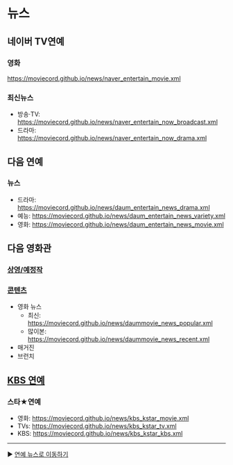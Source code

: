 # 뉴스

## 네이버 TV연예
  ### 영화
https://moviecord.github.io/news/naver_entertain_movie.xml  
  ### 최신뉴스
  - 방송·TV: https://moviecord.github.io/news/naver_entertain_now_broadcast.xml  
  - 드라마: https://moviecord.github.io/news/naver_entertain_now_drama.xml  

## 다음 연예
  ### 뉴스
 - 드라마: https://moviecord.github.io/news/daum_entertain_news_drama.xml  
 - 예능: https://moviecord.github.io/news/daum_entertain_news_variety.xml  
 - 영화: https://moviecord.github.io/news/daum_entertain_news_movie.xml  

## 다음 영화관
  ### [상영/예정작](https://github.com/MOVIECORD/daum#%EC%83%81%EC%98%81%EC%98%88%EC%A0%95%EC%9E%91)
  ### [콘텐츠](https://github.com/MOVIECORD/daum#%EC%83%81%EC%98%81%EC%98%88%EC%A0%95%EC%9E%91)
- 영화 뉴스  
  - 최신: https://moviecord.github.io/news/daummovie_news_popular.xml  
  - 많이본: https://moviecord.github.io/news/daummovie_news_recent.xml  
- 매거진  
- 브런치   

## [KBS 연예](https://github.com/MOVIECORD/kbs)
  ### 스타★연예
  - 영화: https://moviecord.github.io/news/kbs_kstar_movie.xml  
  - TVs: https://moviecord.github.io/news/kbs_kstar_tv.xml  
  - KBS: https://moviecord.github.io/news/kbs_kstar_kbs.xml  
---

▶️ [연예 뉴스로 이동하기](https://github.com/KPOPCORD/news)

